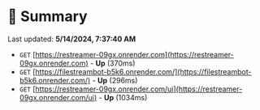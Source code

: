 # 📖 Summary
Last updated: **5/14/2024, 7:37:40 AM**

- `GET` [https://restreamer-09gx.onrender.com](https://restreamer-09gx.onrender.com) - **Up** (370ms)
- `GET` [https://filestreambot-b5k6.onrender.com/](https://filestreambot-b5k6.onrender.com/) - **Up** (296ms)
- `GET` [https://restreamer-09gx.onrender.com/ui](https://restreamer-09gx.onrender.com/ui) - **Up** (1034ms)
